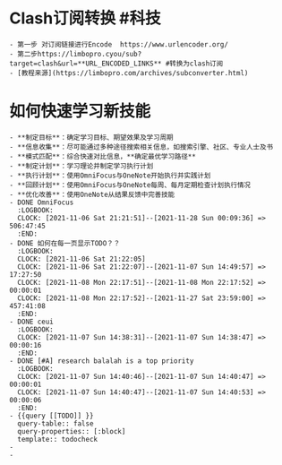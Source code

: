 # Clash订阅转换 #科技
	- 第一步 对订阅链接进行Encode  https://www.urlencoder.org/
	- 第二步https://limbopro.cyou/sub?target=clash&url=**URL_ENCODED_LINKS** #转换为clash订阅
	- [教程来源](https://limbopro.com/archives/subconverter.html)
# 如何快速学习新技能
	- **制定目标**：确定学习目标、期望效果及学习周期
	- **信息收集**：尽可能通过多种途径搜索相关信息，如搜索引擎、社区、专业人士及书
	- **模式匹配**：综合快速对比信息，**确定最优学习路径**
	- **制定计划**：学习理论并制定学习执行计划
	- **执行计划**：使用OmniFocus与OneNote开始执行并实践计划
	- **回顾计划**：使用OmniFocus与OneNote每周、每月定期检查计划执行情况
	- **优化改善**：使用OneNote从结果反馈中完善技能
	- DONE OmniFocus
	  :LOGBOOK:
	  CLOCK: [2021-11-06 Sat 21:21:51]--[2021-11-28 Sun 00:09:36] =>  506:47:45
	  :END:
	- DONE 如何在每一页显示TODO？？
	  :LOGBOOK:
	  CLOCK: [2021-11-06 Sat 21:22:05]
	  CLOCK: [2021-11-06 Sat 21:22:07]--[2021-11-07 Sun 14:49:57] =>  17:27:50
	  CLOCK: [2021-11-08 Mon 22:17:51]--[2021-11-08 Mon 22:17:52] =>  00:00:01
	  CLOCK: [2021-11-08 Mon 22:17:52]--[2021-11-27 Sat 23:59:00] =>  457:41:08
	  :END:
	- DONE ceui
	  :LOGBOOK:
	  CLOCK: [2021-11-07 Sun 14:38:31]--[2021-11-07 Sun 14:38:47] =>  00:00:16
	  :END:
	- DONE [#A] research balalah is a top priority
	  :LOGBOOK:
	  CLOCK: [2021-11-07 Sun 14:40:46]--[2021-11-07 Sun 14:40:47] =>  00:00:01
	  CLOCK: [2021-11-07 Sun 14:40:47]--[2021-11-07 Sun 14:40:53] =>  00:00:06
	  :END:
	- {{query [[TODO]] }} 
	  query-table:: false
	  query-properties:: [:block]
	  template:: todocheck
	-
	-